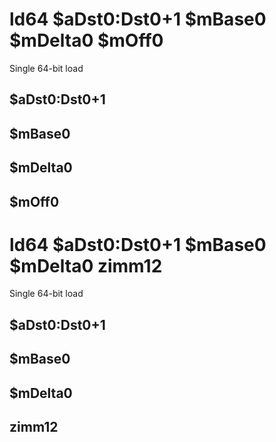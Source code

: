 # ld64 $aDst0:Dst0+1 $mBase0 $mDelta0 $mOff0

Single 64-bit load


## $aDst0:Dst0+1

## $mBase0

## $mDelta0

## $mOff0

# ld64 $aDst0:Dst0+1 $mBase0 $mDelta0 zimm12

Single 64-bit load


## $aDst0:Dst0+1

## $mBase0

## $mDelta0

## zimm12

